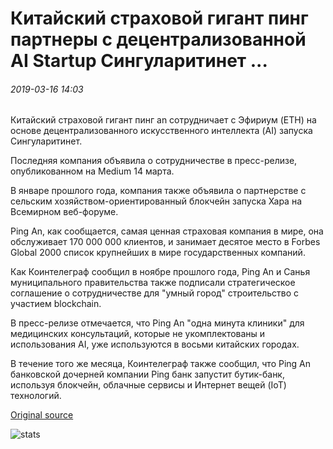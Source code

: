 # Китайский страховой гигант пинг партнеры с децентрализованной AI Startup Сингуларитинет ...

###### 2019-03-16 14:03

Китайский страховой гигант пинг an сотрудничает с Эфириум (ETH) на основе децентрализованного искусственного интеллекта (AI) запуска Сингуларитинет.

Последняя компания объявила о сотрудничестве в пресс-релизе, опубликованном на Medium 14 марта.

В январе прошлого года, компания также объявила о партнерстве с сельским хозяйством-ориентированный блокчейн запуска Хара на Всемирном веб-форуме.

Ping An, как сообщается, самая ценная страховая компания в мире, она обслуживает 170 000 000 клиентов, и занимает десятое место в Forbes Global 2000 список крупнейших в мире государственных компаний.

Как Коинтелеграф сообщил в ноябре прошлого года, Ping An и Санья муниципального правительства также подписали стратегическое соглашение о сотрудничестве для "умный город" строительство с участием blockchain.

В пресс-релизе отмечается, что Ping An "одна минута клиники" для медицинских консультаций, которые не укомплектованы и использования AI, уже используются в восьми китайских городах.

В течение того же месяца, Коинтелеграф также сообщил, что Ping An банковской дочерней компании Ping банк запустит бутик-банк, используя блокчейн, облачные сервисы и Интернет вещей (IoT) технологий.

[Original source](https://cointelegraph.com/news/chinese-insurance-giant-ping-an-partners-with-decentralized-ai-startup-singularitynet)

![stats](https://c.statcounter.com/11760860/0/a89fa40b/1/ "stats")
